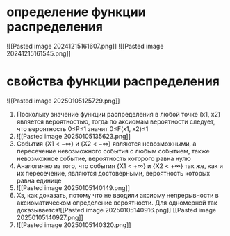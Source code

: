 # определение функции распределения
![[Pasted image 20241215161607.png]]
![[Pasted image 20241215161545.png]]

# свойства функции распределения 
![[Pasted image 20250105125729.png]]
1. Поскольку значение функции распределения в любой точке (x1, x2) является вероятностью, тогда по аксиомам вероятности следует, что вероятность  0≤P≤1 значит 0≤F(x1, x2)≤1 
2. ![[Pasted image 20250105135623.png]]
3. События {X1 < −∞} и {X2 < −∞} являются невозможными, а пересечение невозможного события с любым событием, также невозможное событие, вероятность которого равна нулю
4. Аналогично из того, что события {X1 < +∞} и {X2 < +∞} так же, как и их пересечение, являются достоверными, вероятность которых равна единице
5. ![[Pasted image 20250105140149.png]]
6. Хз, как доказать, потому что не вводили аксиому непрерывности в аксиоматическом определение вероятности. Для одномерной так доказывается![[Pasted image 20250105140916.png]]![[Pasted image 20250105140927.png]] 
7. ![[Pasted image 20250105140320.png]]